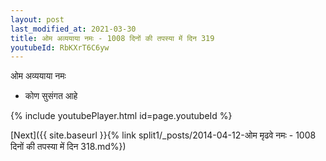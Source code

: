 ```yaml
---
layout: post
last_modified_at: 2021-03-30
title: ओम अव्ययाया नमः - 1008 दिनों की तपस्या में दिन 319
youtubeId: RbKXrT6C6yw
---
```

 
 
 ओम अव्ययाया नमः  
 
 - कोण सुसंगत आहे 
 
  
 
  
 
 
 
 
 
 


{% include youtubePlayer.html id=page.youtubeId %}
 
[Next]({{ site.baseurl }}{% link  split1/_posts/2014-04-12-ओम मृढवे नमः - 1008 दिनों की तपस्या में दिन 318.md%})
 
